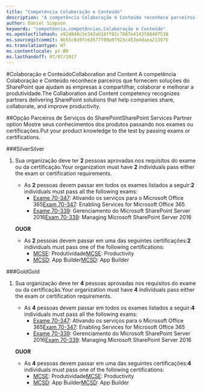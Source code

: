 ```yaml
---
title: "Competência Colaboração e Conteúdo"
description: "A competência Colaboração e Conteúdo reconhece parceiros que fornecem soluções do SharePoint que ajudam as empresas a compartilhar, colaborar e melhorar a produtividade."
author: Daniel Simpson
keywords: "competência,competências,Colaboração e Conteúdo"
ms.openlocfilehash: a924848c5e342ab18ff02c7887e4143f88407530
ms.sourcegitcommit: 8b55c0a9fc63577f09a97923c453e4daea21397b
ms.translationtype: HT
ms.contentlocale: pt-BR
ms.lasthandoff: 07/07/2017
---
```

#<a name="collaboration-and-content"></a><span data-ttu-id="8c1a0-104">Colaboração e Conteúdo</span><span class="sxs-lookup"><span data-stu-id="8c1a0-104">Collaboration and Content</span></span>
<span data-ttu-id="8c1a0-105">A competência Colaboração e Conteúdo reconhece parceiros que fornecem soluções do SharePoint que ajudam as empresas a compartilhar, colaborar e melhorar a produtividade.</span><span class="sxs-lookup"><span data-stu-id="8c1a0-105">The Collaboration and Content competency recognizes partners delivering SharePoint solutions that help companies share, collaborate, and improve productivity.</span></span>

##<a name="sharepoint-services-partner-option"></a><span data-ttu-id="8c1a0-106">Opção Parceiros de Serviços do SharePoint</span><span class="sxs-lookup"><span data-stu-id="8c1a0-106">SharePoint Services Partner option</span></span>
<span data-ttu-id="8c1a0-107">Mostre seus conhecimentos dos produtos passando nos exames ou certificações.</span><span class="sxs-lookup"><span data-stu-id="8c1a0-107">Put your product knowledge to the test by passing exams or certifications.</span></span>

###<a name="silver"></a><span data-ttu-id="8c1a0-108">Silver</span><span class="sxs-lookup"><span data-stu-id="8c1a0-108">Silver</span></span>

1. <span data-ttu-id="8c1a0-109">Sua organização deve ter **2** pessoas aprovadas nos requisitos do exame ou da certificação.</span><span class="sxs-lookup"><span data-stu-id="8c1a0-109">Your organization must have **2** individuals pass either the exam or certification requirements.</span></span>

    - <span data-ttu-id="8c1a0-110">As **2** pessoas devem passar em todos os exames listados a seguir:</span><span class="sxs-lookup"><span data-stu-id="8c1a0-110">**2** individuals must pass all the following exams:</span></span>
        - <span data-ttu-id="8c1a0-111">[Exame 70-347](https://www.microsoft.com/en-us/learning/exam-70-347.aspx): Ativando os serviços para o Microsoft Office 365</span><span class="sxs-lookup"><span data-stu-id="8c1a0-111">[Exam 70-347](https://www.microsoft.com/en-us/learning/exam-70-347.aspx): Enabling Services for Microsoft Office 365</span></span>
        - <span data-ttu-id="8c1a0-112">[Exame 70-339](https://www.microsoft.com/en-us/learning/exam-70-339.aspx): Gerenciamento do Microsoft SharePoint Server 2016</span><span class="sxs-lookup"><span data-stu-id="8c1a0-112">[Exam 70-339](https://www.microsoft.com/en-us/learning/exam-70-339.aspx): Managing Microsoft SharePoint Server 2016</span></span>

    **<span data-ttu-id="8c1a0-113">OU</span><span class="sxs-lookup"><span data-stu-id="8c1a0-113">OR</span></span>**

    - <span data-ttu-id="8c1a0-114">As **2** pessoas devem passar em uma das seguintes certificações:</span><span class="sxs-lookup"><span data-stu-id="8c1a0-114">**2** individuals must pass one of the following certifications:</span></span>
        - <span data-ttu-id="8c1a0-115">[MCSE](https://www.microsoft.com/en-us/learning/mcse-productivity-certification.aspx): Produtividade</span><span class="sxs-lookup"><span data-stu-id="8c1a0-115">[MCSE](https://www.microsoft.com/en-us/learning/mcse-productivity-certification.aspx): Productivity</span></span>
        - <span data-ttu-id="8c1a0-116">[MCSD](https://www.microsoft.com/en-us/learning/mcsd-app-builder-certification.aspx): App Builder</span><span class="sxs-lookup"><span data-stu-id="8c1a0-116">[MCSD](https://www.microsoft.com/en-us/learning/mcsd-app-builder-certification.aspx): App Builder</span></span>

###<a name="gold"></a><span data-ttu-id="8c1a0-117">Gold</span><span class="sxs-lookup"><span data-stu-id="8c1a0-117">Gold</span></span>
1. <span data-ttu-id="8c1a0-118">Sua organização deve ter **4** pessoas aprovadas nos requisitos do exame ou da certificação.</span><span class="sxs-lookup"><span data-stu-id="8c1a0-118">Your organization must have **4** individuals pass either the exam or certification requirements.</span></span>

    - <span data-ttu-id="8c1a0-119">As **4** pessoas devem passar em todos os exames listados a seguir:</span><span class="sxs-lookup"><span data-stu-id="8c1a0-119">**4** individuals must pass all the following exams:</span></span>
        - <span data-ttu-id="8c1a0-120">[Exame 70-347](https://www.microsoft.com/en-us/learning/exam-70-347.aspx): Ativando os serviços para o Microsoft Office 365</span><span class="sxs-lookup"><span data-stu-id="8c1a0-120">[Exam 70-347](https://www.microsoft.com/en-us/learning/exam-70-347.aspx): Enabling Services for Microsoft Office 365</span></span>
        - <span data-ttu-id="8c1a0-121">[Exame 70-339](https://www.microsoft.com/en-us/learning/exam-70-339.aspx): Gerenciamento do Microsoft SharePoint Server 2016</span><span class="sxs-lookup"><span data-stu-id="8c1a0-121">[Exam 70-339](https://www.microsoft.com/en-us/learning/exam-70-339.aspx): Managing Microsoft SharePoint Server 2016</span></span>

    **<span data-ttu-id="8c1a0-122">OU</span><span class="sxs-lookup"><span data-stu-id="8c1a0-122">OR</span></span>**

    - <span data-ttu-id="8c1a0-123">As **4** pessoas devem passar em uma das seguintes certificações:</span><span class="sxs-lookup"><span data-stu-id="8c1a0-123">**4** individuals must pass one of the following certifications:</span></span>
        - <span data-ttu-id="8c1a0-124">[MCSE](https://www.microsoft.com/en-us/learning/mcse-productivity-certification.aspx): Produtividade</span><span class="sxs-lookup"><span data-stu-id="8c1a0-124">[MCSE](https://www.microsoft.com/en-us/learning/mcse-productivity-certification.aspx): Productivity</span></span>
        - <span data-ttu-id="8c1a0-125">[MCSD](https://www.microsoft.com/en-us/learning/mcsd-app-builder-certification.aspx): App Builder</span><span class="sxs-lookup"><span data-stu-id="8c1a0-125">[MCSD](https://www.microsoft.com/en-us/learning/mcsd-app-builder-certification.aspx): App Builder</span></span>
 


